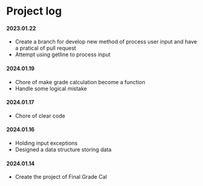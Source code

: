 # Project log

#### 2023.01.22
- Create a branch for develop new method of process user input and have a pratical of pull request
- Attempt using getline to process input

#### 2024.01.19
- Chore of make grade calculation become a function
- Handle some logical mistake

#### 2024.01.17
- Chore of clear code

#### 2024.01.16
- Holding input exceptions
- Designed a data structure storing data

#### 2024.01.14
- Create the project of Final Grade Cal